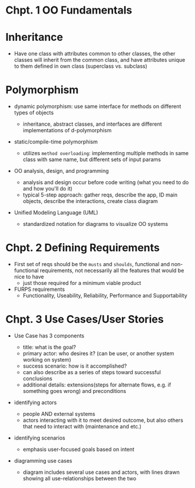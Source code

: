 # Chpt. 1 OO Fundamentals

# Inheritance
- Have one class with attributes common to other classes, the other classes will inherit from the common class, and have attributes unique to them defined in own class (superclass vs. subclass)
# Polymorphism
- dynamic polymorphism: use same interface for methods on different types of objects
    - inheritance, abstract classes, and interfaces are different implementations of d-polymorphism
- static/compile-time polymorphism
    -  utilizes `method overloading`: implementing multiple methods in same class with same name, but different sets of input params

- OO analysis, design, and programming
    - analysis and design occur before code writing (what you need to do and how you'll do it)
    - typical 5-step approach: gather reqs, describe the app, ID main objects, describe the interactions, create class diagram

- Unified Modeling Language (UML)
    - standardized notation for diagrams to visualize OO systems

# Chpt. 2 Defining Requirements
- First set of reqs should be the `musts` and `shoulds`, functional and non-functional requirements, not necessarily all the features that would be nice to have
    - just those required for a minimum viable product
- FURPS requirements
    - Functionality, Useability, Reliability, Performance and Supportability

# Chpt. 3 Use Cases/User Stories
- Use Case has 3 components
    - title: what is the goal?
    - primary actor: who desires it? (can be user, or another system working on system)
    - success scenario: how is it accomplished?
    - can also describe as a series of steps toward successful conclusions
    - additional details: extensions(steps for alternate flows, e.g. if something goes wrong) and preconditions

- identifying actors
    - people AND external systems
    - actors interacting with it to meet desired outcome, but also others that need to interact with (maintenance and etc.)
- identifying scenarios
    - emphasis user-focused goals based on intent
- diagramming use cases
    - diagram includes several use cases and actors, with lines drawn showing all use-relationships between the two